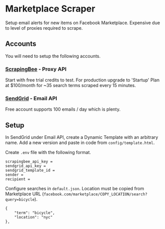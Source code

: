# Marketplace Scraper
Setup email alerts for new items on Facebook Marketplace. Expensive due to level of proxies required to scrape.

## Accounts

You will need to setup the following accounts.

### [ScrapingBee](https://www.scrapingbee.com/?fpr=oliver-dixon68) - Proxy API
Start with free trial credits to test. For production upgrade to 'Startup' Plan at $100/month for ~35 search terms scraped every 15 minutes. 

### [SendGrid](https://signup.sendgrid.com) - Email API
Free account supports 100 emails / day which is plenty.


## Setup

In SendGrid under Email API, create a Dynamic Template with an arbitrary name. Add a new version and paste in code from `config/template.html`.

Create `.env` file with the following format.

```
scrapingbee_api_key = 
sendgrid_api_key = 
sendgrid_template_id = 
sender = 
recipient = 
```

Configure searches in `default.json`. Location must be copied from Marketplace URL (`facebook.com/marketplace/COPY_LOCATION/search?query=bicycle`).

```
{
    "term": "bicycle",
    "location": "nyc"
},
```


 
